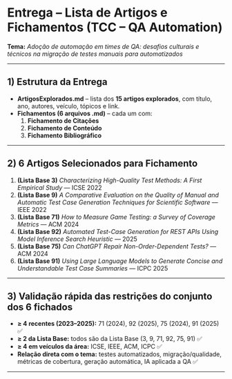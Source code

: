 # Entrega – Lista de Artigos e Fichamentos (TCC – QA Automation)
**Tema:** *Adoção de automação em times de QA: desafios culturais e técnicos na migração de testes manuais para automatizados*

---

## 1) Estrutura da Entrega 
- **ArtigosExplorados.md** – lista dos **15 artigos explorados**, com título, ano, autores, veículo, tópicos e link.
- **Fichamentos (6 arquivos .md)** – cada um com:
  1. **Fichamento de Citações**
  2. **Fichamento de Conteúdo**
  3. **Fichamento Bibliográfico** 

---

## 2) 6 Artigos Selecionados para Fichamento

1. **(Lista Base 3)** *Characterizing High-Quality Test Methods: A First Empirical Study* — ICSE 2022  
2. **(Lista Base 9)** *A Comparative Evaluation on the Quality of Manual and Automatic Test Case Generation Techniques for Scientific Software* — IEEE 2022  
3. **(Lista Base 71)** *How to Measure Game Testing: a Survey of Coverage Metrics* — ACM 2024  
4. **(Lista Base 92)** *Automated Test-Case Generation for REST APIs Using Model Inference Search Heuristic* — 2025  
5. **(Lista Base 75)** *Can ChatGPT Repair Non-Order-Dependent Tests?* — ACM 2024  
6. **(Lista Base 91)** *Using Large Language Models to Generate Concise and Understandable Test Case Summaries* — ICPC 2025

---

## 3) Validação rápida das restrições do conjunto dos 6 fichados
- **≥ 4 recentes (2023–2025):** 71 (2024), 92 (2025), 75 (2024), 91 (2025) ✅
- **≥ 2 da Lista Base:** todos são da Lista Base (3, 9, 71, 92, 75, 91) ✅
- **≥ 4 em veículos da área:** ICSE, IEEE, ACM, ICPC ✅
- **Relação direta com o tema:** testes automatizados, migração/qualidade, métricas de cobertura, geração automática, IA aplicada a QA ✅

---
